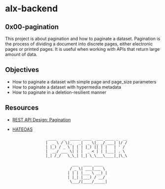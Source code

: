 # alx-backend

## 0x00-pagination
This project is about pagination and how to paginate a dataset.
Pagination is the process of dividing a document into discrete pages, either electronic pages or printed pages.
It is useful when working with APIs that return large amount of data.

## Objectives
* How to paginate a dataset with simple page and page_size parameters
* How to paginate a dataset with hypermedia metadata
* How to paginate in a deletion-resilient manner

## Resources
* [REST API Design: Pagination](https://www.moesif.com/blog/technical/api-design/REST-API-Design-Filtering-Sorting-and-Pagination/)
* [HATEOAS](https://en.wikipedia.org/wiki/HATEOAS)


                      ____   _  _____ ____  ___ ____ _  __
                     |  _ \ / \|_   _|  _ \|_ _/ ___| |/ /
                     | |_) / _ \ | | | |_) || | |   | ' /
                     |  __/ ___ \| | |  _ < | | |___| . \
                     |_| /_/   \_\_| |_| \_\___\____|_|\_\

                                 ___  ____ ____
                                / _ \| ___|___ \
                               | | | |___ \ __) |
                               | |_| |___) / __/
                                \___/|____/_____|



